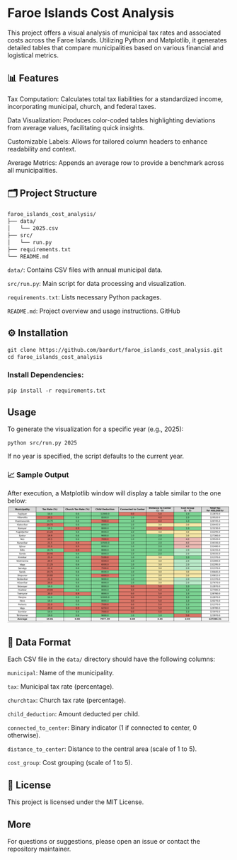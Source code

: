 # Faroe Islands Cost Analysis

This project offers a visual analysis of municipal tax rates and associated costs across the Faroe Islands. Utilizing Python and Matplotlib, it generates detailed tables that compare municipalities based on various financial and logistical metrics.

## 📊 Features

Tax Computation: Calculates total tax liabilities for a standardized income, incorporating municipal, church, and federal taxes.

Data Visualization: Produces color-coded tables highlighting deviations from average values, facilitating quick insights.

Customizable Labels: Allows for tailored column headers to enhance readability and context.

Average Metrics: Appends an average row to provide a benchmark across all municipalities.

## 🗂️ Project Structure

```
faroe_islands_cost_analysis/
├── data/
│   └── 2025.csv
├── src/
│   └── run.py
├── requirements.txt
└── README.md
```

`data/`: Contains CSV files with annual municipal data.

`src/run.py`: Main script for data processing and visualization.

`requirements.txt`: Lists necessary Python packages.

`README.md`: Project overview and usage instructions.
GitHub

## ⚙️ Installation

```
git clone https://github.com/bardurt/faroe_islands_cost_analysis.git
cd faroe_islands_cost_analysis
```

### Install Dependencies:
```
pip install -r requirements.txt
```

## Usage
To generate the visualization for a specific year (e.g., 2025):

```
python src/run.py 2025
```
If no year is specified, the script defaults to the current year.

### 📈 Sample Output
After execution, a Matplotlib window will display a table similar to the one below:
![alt text](img/preview.png)

## 📄 Data Format
Each CSV file in the `data/` directory should have the following columns:

`municipal`: Name of the municipality.

`tax`: Municipal tax rate (percentage).

`churchtax`: Church tax rate (percentage).

`child_deduction`: Amount deducted per child.

`connected_to_center`: Binary indicator (1 if connected to center, 0 otherwise).

`distance_to_center`: Distance to the central area (scale of 1 to 5).

`cost_group`: Cost grouping (scale of 1 to 5).

## 📜 License
This project is licensed under the MIT License.


## More
For questions or suggestions, please open an issue or contact the repository maintainer.